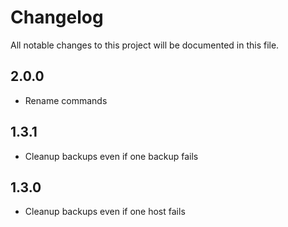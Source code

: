 # Changelog

All notable changes to this project will be documented in this file.

## 2.0.0

- Rename commands

## 1.3.1

- Cleanup backups even if one backup fails

## 1.3.0

- Cleanup backups even if one host fails
